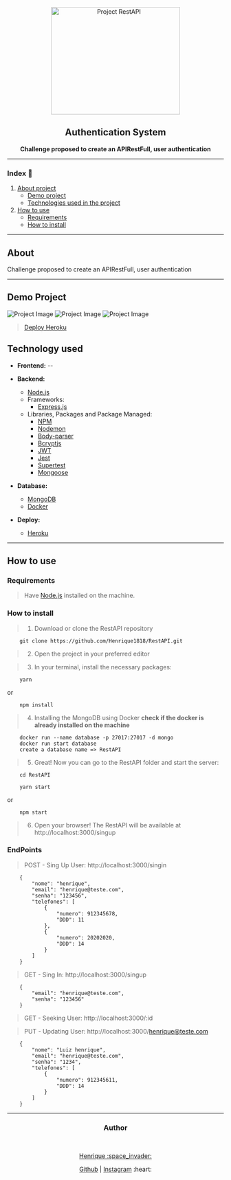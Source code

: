 <div align="center">
<img src="https://user-images.githubusercontent.com/56804642/97494386-ff804900-1944-11eb-83be-480431ca0037.png" alt="Project RestAPI" width="300" height="250">

<br />
<h2>Authentication System</h2>

<p><strong>Challenge proposed to create an APIRestFull, user authentication</strong></p>
</div>


---

### Index :bookmark_tabs:

1. [About project](#about)
    - [Demo project](#demo-project)
    - [Technologies used in the project](#technologies-used)
2. [How to use](#how-to-use)
    - [Requirements](#requirements)
    - [How to install](#how-to-install)

---

## About

Challenge proposed to create an APIRestFull, user authentication


---

## Demo Project

![Project Image](project-image)
![Project Image](project-image)
![Project Image](project-image)

> [Deploy Heroku](https://authsystem-rest.herokuapp.com/singup)

## Technology used

- **Frontend:** --

- **Backend:**
    - [Node.js](https://nodejs.org/en/)
    - Frameworks:
        - [Express.js](https://expressjs.com/)
    - Libraries, Packages and Package Managed:
        - [NPM](https://www.npmjs.com/)
        - [Nodemon](https://nodemon.io/)
        - [Body-parser](https://www.npmjs.com/package/body-parser)
        - [Bcryptjs](https://www.npmjs.com/package/bcryptjs)
        - [JWT](https://jwt.io/)
        - [Jest](https://jestjs.io/)
        - [Supertest](https://www.npmjs.com/package/supertest)
        - [Mongoose](https://mongoosejs.com/)

- **Database:**
    - [MongoDB](https://www.mongodb.com/)
    - [Docker](https://www.docker.com/)

- **Deploy:**
    - [Heroku](https://www.heroku.com/)

---

## How to use

### Requirements

> Have [Node.js](https://nodejs.org/en/) installed on the machine.


### How to install

> 1. Download or clone the RestAPI repository

``` 
    git clone https://github.com/Henrique1818/RestAPI.git
```

> 2. Open the project in your preferred editor

> 3. In your terminal, install the necessary packages:

``` 
    yarn
```
or
``` 
    npm install
```

> 4. Installing the MongoDB using Docker
**check if the docker is already installed on the machine**

```
    docker run --name database -p 27017:27017 -d mongo
    docker run start database
    create a database name => RestAPI
```

> 5. Great! Now you can go to the RestAPI folder and start the server:
``` 
    cd RestAPI

    yarn start
```
or
``` 
    npm start
```

> 6. Open your browser! The RestAPI will be available at http://localhost:3000/singup

### EndPoints

> POST - Sing Up User: http://localhost:3000/singin

```
    {
        "nome": "henrique",
        "email": "henrique@teste.com",
        "senha": "123456",
        "telefones": [
            {
                "numero": 912345678,
                "DDD": 11
            },
            {
                "numero": 20202020,
                "DDD": 14
            }
        ]
    }
```

> GET - Sing In: http://localhost:3000/singup

```
    {
        "email": "henrique@teste.com",
        "senha": "123456"
    }
```

> GET - Seeking User: http://localhost:3000/:id


> PUT - Updating User: http://localhost:3000/henrique@teste.com

```
    {
        "nome": "Luiz henrique",
        "email": "henrique@teste.com",
        "senha": "1234",
        "telefones": [
            {
                "numero": 912345611,
                "DDD": 14
            }
        ]
    }

```

---


<div align="center">
<h3>Author</h3>

<br />
<p>
<a href="https://www.linkedin.com/in/luiz-henrique-23915916a/" target="_blank">Henrique :space_invader:</a>
</p>

<p align="center">
    <span>
        <a href="https://github.com/Henrique1818" target="_blank">Github</a>
    </span>
    |
    <span>
        <a href="https://www.instagram.com/henrique18_89/" target="_blank">Instagram</a>
    </span>
    :heart:
</p>
</div>

